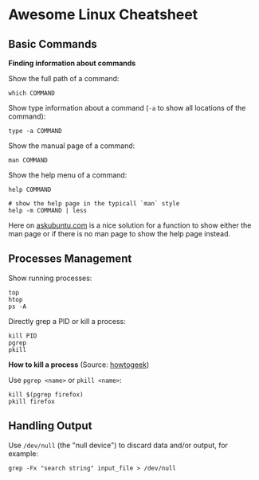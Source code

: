 # Awesome Linux Cheatsheet

## Basic Commands

**Finding information about commands**

Show the full path of a command: 

```
which COMMAND
```

Show type information about a command (`-a` to show all locations of the command):

```
type -a COMMAND
```

Show the manual page of a command:

```
man COMMAND
```

Show the help menu of a command:

```
help COMMAND

# show the help page in the typicall `man` style
help -m COMMAND | less
```

Here on [askubuntu.com](https://askubuntu.com/a/439411/478654) is a nice solution for a function to show either the man page or if there is no man page to show the help page instead.

## Processes Management

Show running processes:

```
top
htop
ps -A
```

Directly grep a PID or kill a process:

```
kill PID
pgrep
pkill
```

**How to kill a process** (Source: [howtogeek](https://www.howtogeek.com/107217/how-to-manage-processes-from-the-linux-terminal-10-commands-you-need-to-know/))

Use `pgrep <name>` or `pkill <name>`:

```
kill $(pgrep firefox)
pkill firefox
```

## Handling Output

Use `/dev/null` (the "null device") to discard data and/or output, for example:

```
grep -Fx "search string" input_file > /dev/null
```
